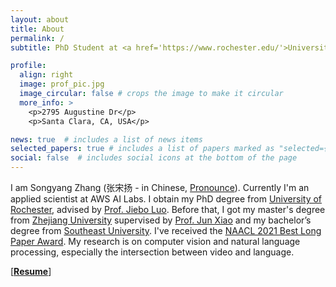 ```yaml
---
layout: about
title: About
permalink: /
subtitle: PhD Student at <a href='https://www.rochester.edu/'>University of Rochester</a>

profile:
  align: right
  image: prof_pic.jpg
  image_circular: false # crops the image to make it circular
  more_info: >
    <p>2795 Augustine Dr</p>
    <p>Santa Clara, CA, USA</p>

news: true  # includes a list of news items
selected_papers: true # includes a list of papers marked as "selected={true}"
social: false  # includes social icons at the bottom of the page
---
```


I am Songyang Zhang (<span lang="ch" style="font-family:system-ui;">张宋扬</span> - in Chinese, [Pronounce](https://translate.google.com/?sl=zh-CN&tl=en&text=%E5%BC%A0%20%E5%AE%8B%E6%89%AC&op=translate)). Currently I'm an applied scientist at AWS AI Labs. I obtain my PhD degree from [University of Rochester](https://www.rochester.edu/), advised by [Prof. Jiebo Luo](https://www.cs.rochester.edu/u/jluo/). Before that, I got my master's degree from [Zhejiang University](https://www.zju.edu.cn/) supervised by [Prof. Jun Xiao](https://person.zju.edu.cn/junx) and my bachelor’s degree from [Southeast University](https://www.seu.edu.cn/). I've received the [NAACL 2021 Best Long Paper Award](https://2021.naacl.org/blog/best-paper-awards/). My research is on computer vision and natural language processing, especially the intersection between video and language.

[//]: # (**Email**: zhangsongyang000 AT gmail DOT com)

\[**[Resume](assets/pdf/SongyangZhang_CV.pdf)**\] 
<!-- \[**[Wechat](assets/img/wechat.jpg)**\] -->